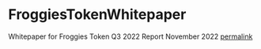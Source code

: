 # FroggiesTokenWhitepaper

Whitepaper for Froggies Token
Q3 2022 Report
November 2022
[permalink](https://github.com/froggiesTech/FroggiesTokenWhitepaper/blob/13142e4c07d8a0ee29c95967948c1f5459effc62/FroggiesToken_FRGST_Whitepaper_2023.pdf)

